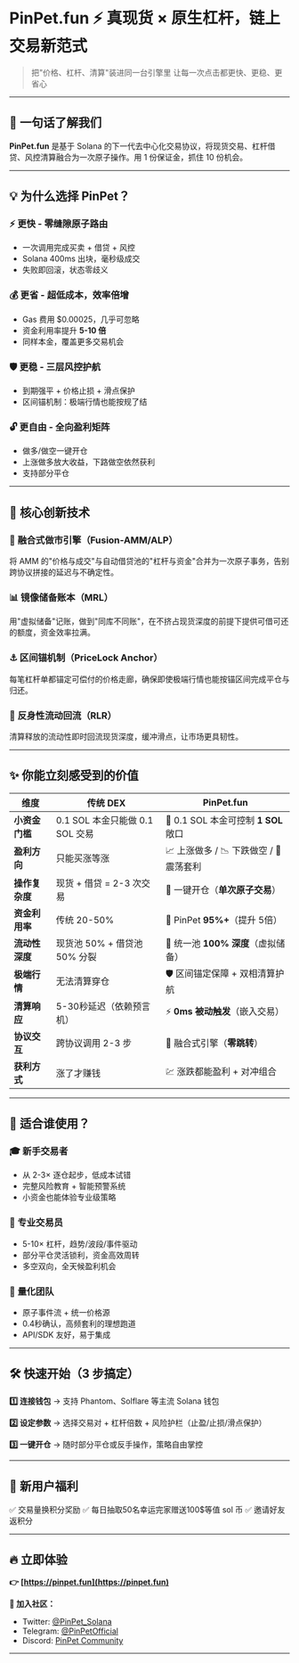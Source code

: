 # PinPet.fun ⚡ 真现货 × 原生杠杆，链上交易新范式

> 把"价格、杠杆、清算"装进同一台引擎里
> 让每一次点击都更快、更稳、更省心

---

## 🎯 一句话了解我们

**PinPet.fun** 是基于 Solana 的下一代去中心化交易协议，将现货交易、杠杆借贷、风控清算融合为一次原子操作。用 1 份保证金，抓住 10 份机会。

---

## 💡 为什么选择 PinPet？

### ⚡ **更快** - 零缝隙原子路由
- 一次调用完成买卖 + 借贷 + 风控
- Solana 400ms 出块，毫秒级成交
- 失败即回滚，状态零歧义

### 💰 **更省** - 超低成本，效率倍增
- Gas 费用 $0.00025，几乎可忽略
- 资金利用率提升 **5-10 倍**
- 同样本金，覆盖更多交易机会

### 🛡️ **更稳** - 三层风控护航
- 到期强平 + 价格止损 + 滑点保护
- 区间锚机制：极端行情也能按规了结

### 🔓 **更自由** - 全向盈利矩阵
- 做多/做空一键开仓
- 上涨做多放大收益，下路做空依然获利
- 支持部分平仓

---

## 🚀 核心创新技术

### 🔧 **融合式做市引擎**（Fusion-AMM/ALP）
将 AMM 的"价格与成交"与自动借贷池的"杠杆与资金"合并为一次原子事务，告别跨协议拼接的延迟与不确定性。

### 📊 **镜像储备账本**（MRL）
用"虚拟储备"记账，做到"同库不同账"，在不挤占现货深度的前提下提供可借可还的额度，资金效率拉满。

### ⚓ **区间锚机制**（PriceLock Anchor）
每笔杠杆单都锚定可偿付的价格走廊，确保即使极端行情也能按锚区间完成平仓与归还。

### 🔄 **反身性流动回流**（RLR）
清算释放的流动性即时回流现货深度，缓冲滑点，让市场更具韧性。

---

## ✨ 你能立刻感受到的价值

| 维度 | 传统 DEX | PinPet.fun |
|-----|---------|-----------|
| **小资金门槛** | 0.1 SOL 本金只能做 0.1 SOL 交易 | 🎁 0.1 SOL 本金可控制 **1 SOL** 敞口 |
| **盈利方向** | 只能买涨等涨 | 📈 上涨做多 / 📉 下跌做空 / 🌊 震荡套利 |
| **操作复杂度** | 现货 + 借贷 = 2-3 次交易 | 🎯 一键开仓（**单次原子交易**） |
| **资金利用率** | 传统 20-50% | 🚀 PinPet **95%+**（提升 5倍） |
| **流动性深度** | 现货池 50% + 借贷池 50% 分裂 | 🌊 统一池 **100% 深度**（虚拟储备） |
| **极端行情** | 无法清算穿仓 | 🛡️ 区间锚定保障 + 双相清算护航 |
| **清算响应** | 5-30秒延迟（依赖预言机） | ⚡ **0ms 被动触发**（嵌入交易） |
| **协议交互** | 跨协议调用 2-3 步 | 🔗 融合式引擎（**零跳转**） |
| **获利方式** | 涨了才赚钱 | 💹 涨跌都能盈利 + 对冲组合 |


---

## 🎯 适合谁使用？

### 🎓 **新手交易者**
- 从 2-3× 逐仓起步，低成本试错
- 完整风险教育 + 智能预警系统
- 小资金也能体验专业级策略

### 💼 **专业交易员**
- 5-10× 杠杆，趋势/波段/事件驱动
- 部分平仓灵活锁利，资金高效周转
- 多空双向，全天候盈利机会

### 🤖 **量化团队**
- 原子事件流 + 统一价格源
- 0.4秒确认，高频套利的理想跑道
- API/SDK 友好，易于集成

---

## 🛠️ 快速开始（3 步搞定）

**1️⃣ 连接钱包**
→ 支持 Phantom、Solflare 等主流 Solana 钱包

**2️⃣ 设定参数**
→ 选择交易对 + 杠杆倍数 + 风险护栏（止盈/止损/滑点保护）

**3️⃣ 一键开仓**
→ 随时部分平仓或反手操作，策略自由掌控

---

## 🎁 新用户福利

✅ 交易量换积分奖励
✅ 每日抽取50名幸运完家赠送100$等值 sol 币
✅ 邀请好友返积分

---

## 🔥 立即体验

**👉 [https://pinpet.fun](https://pinpet.fun)**

**📱 加入社区：**
- Twitter: [@PinPet_Solana](https://twitter.com/PinPet_Solana)
- Telegram: [@PinPetOfficial](https://t.me/PinPetOfficial)
- Discord: [PinPet Community](https://discord.gg/pinpet)

---


